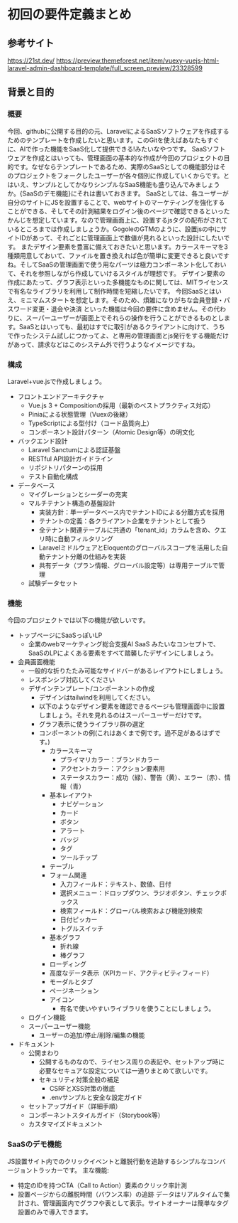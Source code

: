 # 初回の要件定義まとめ

## 参考サイト
https://21st.dev/
https://preview.themeforest.net/item/vuexy-vuejs-html-laravel-admin-dashboard-template/full_screen_preview/23328599

## 背景と目的
### 概要
今回、githubに公開する目的の元、LaravelによるSaaSソフトウェアを作成するためのテンプレートを作成したいと思います。このGitを使えばあなたもすぐに、AIで作った機能をSaaS化して提供できる!みたいなやつです。
SaaSソフトウェアを作成とはいっても、管理画面の基本的な作成が今回のプロジェクトの目的です。なぜならテンプレートであるため、実際のSaaSとしての機能部分はそのプロジェクトをフォークしたユーザーが各々個別に作成していくからです。とはいえ、サンプルとしてかなりシンプルなSaaS機能も盛り込んでみましょうか。{SaaSのデモ機能}にそれは書いておきます。
SaaSとしては、各ユーザーが自分のサイトにJSを設置することで、webサイトのマーケティングを強化することができる、そしてその計測結果をログイン後のページで確認できるといったかんじを想定しています。なので管理画面上に、設置するjsタグの配布がされているところまでは作成しましょうか。GogoleのGTMのように、設置jsの中にサイトIDがあって、それごとに管理画面上で数値が見れるといった設計にしたいです。
またデザイン要素を豊富に備えておきたいと思います。カラースキーマを3種類用意しておいて、ファイルを置き換えれば色が簡単に変更できると良いですね。そしてSaaSの管理画面で使う用なパーツは極力コンポーネント化しておいて、それを参照しながら作成していけるスタイルが理想です。
デザイン要素の作成にあたって、グラフ表示といった多機能なものに関しては、MITライセンスで有名なライブラリを利用して制作時間を短縮したいです。
今回SaaSとはいえ、ミニマムスタートを想定します。そのため、煩雑になりがちな会員登録・パスワード変更・退会や決済 といった機能は今回の要件に含めません。その代わりに、スーパーユーザーが画面上でそれらの操作を行うことができるものとします。SaaSとはいっても、最初はすでに取引があるクライアントに向けて、うちで作ったシステム試しにつかってよ、と専用の管理画面とjs発行をする機能だけがあって、請求などはこのシステム外で行うようなイメージですね。
### 構成
Laravel+vue.jsで作成しましょう。

- フロントエンドアーキテクチャ
    - Vue.js 3 + Compositionの採用（最新のベストプラクティス対応）
    - Piniaによる状態管理（Vuexの後継）
    - TypeScriptによる型付け（コード品質向上）
    - コンポーネント設計パターン（Atomic Design等）の明文化
- バックエンド設計
    - Laravel Sanctumによる認証基盤
    - RESTful API設計ガイドライン
    - リポジトリパターンの採用
    - テスト自動化構成
- データベース
    - マイグレーションとシーダーの充実
    - マルチテナント構造の基盤設計
        - 実装方針：単一データベース内でテナントIDによる分離方式を採用
        - テナントの定義：各クライアント企業をテナントとして扱う
        - 全テナント関連テーブルに共通の「tenant_id」カラムを含め、クエリ時に自動フィルタリング
        - LaravelミドルウェアとEloquentのグローバルスコープを活用した自動テナント分離の仕組みを実装
        - 共有データ（プラン情報、グローバル設定等）は専用テーブルで管理
    - 試験データセット

### 機能
今回のプロジェクトでは以下の機能が欲しいです。
- トップページにSaaSっぽいLP
    - 企業のwebマーケティング総合支援AI SaaS みたいなコンセプトで、SaaSのLPによくある要素をすべて踏襲したデザインにしましょう。
- 会員画面機能
    - 一般的な折りたたみ可能なサイドバーがあるレイアウトにしましょう。
    - レスポンシブ対応してください
    - デザインテンプレート/コンポーネントの作成
        - デザインはtailwindを利用してください。
        - 以下のようなデザイン要素を確認できるページも管理画面中に設置しましょう。それを見れるのはスーパーユーザーだけです。
        - グラフ表示に使うライブラリ群の選定
        - コンポーネントの例(これはあくまで例です。過不足があるはずです。)
            - カラースキーマ
                - プライマリカラー：ブランドカラー
                - アクセントカラー：アクション要素用
                - ステータスカラー：成功（緑）、警告（黄）、エラー（赤）、情報（青）
            - 基本レイアウト
                - ナビゲーション
                - カード
                - ボタン
                - アラート
                - バッジ
                - タグ
                - ツールチップ
            - テーブル
            - フォーム関連
                - 入力フィールド：テキスト、数値、日付
                - 選択メニュー：ドロップダウン、ラジオボタン、チェックボックス
                - 検索フィールド：グローバル検索および機能別検索
                - 日付ピッカー
                - トグルスイッチ
            - 基本グラフ
                - 折れ線
                - 棒グラフ
            - ローディング
            - 高度なデータ表示（KPIカード、アクティビティフィード）
            - モーダルとタブ
            - ページネーション
            - アイコン
                - 有名で使いやすいライブラリを使うことにしましょう。
    - ログイン機能
    - スーパーユーザー機能
        - ユーザーの追加/停止/削除/編集の機能
- ドキュメント
    - 公開まわり
        - 公開するものなので、ライセンス周りの表記や、セットアップ時に必要なセキュアな設定については一通りまとめて欲しいです。
        - セキュリティ対策全般の補足
            - CSRFとXSS対策の徹底
            - .envサンプルと安全な設定ガイド
    - セットアップガイド（詳細手順）
    - コンポーネントスタイルガイド（Storybook等）
    - カスタマイズドキュメント
### SaaSのデモ機能
JS設置サイト内でのクリックイベントと離脱行動を追跡するシンプルなコンバージョントラッカーです。
主な機能:
- 特定のIDを持つCTA（Call to Action）要素のクリック率計測
- 設置ページからの離脱時間（バウンス率）の追跡
データはリアルタイムで集計され、管理画面内でグラフや表として表示。サイトオーナーは簡単なタグ設置のみで導入できます。
